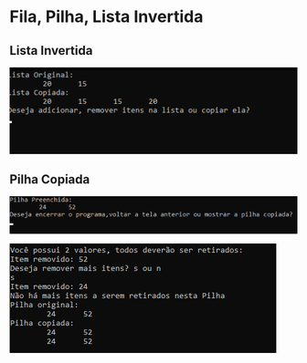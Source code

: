 # Fila, Pilha, Lista Invertida




## Lista Invertida

![Lista](/relatorio/Imagens/Lab9/ListaCopia/print1.png)




## Pilha Copiada


![Pilha](/relatorio/Imagens/Lab9/PilhaCopia/print1.png)


![Pilha](/relatorio/Imagens/Lab9/PilhaCopia/print2.png)
